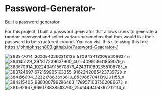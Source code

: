 # Password-Generator-
Built a password generator 

For this project, I built a password generator that allows users to generate a random password and select various parameters that they would like their password to be structured around. You can visit this site using this link: https://johnjohnson803.github.io/Password-Generator-/


![383877014_2000542290318135_5609434183065206627_n](https://github.com/JohnJohnson803/Password-Generator-/assets/108754333/8a36d055-0117-48ce-8949-96f53f344bf8)
![384145129_297817239637900_4015409913631859079_n](https://github.com/JohnJohnson803/Password-Generator-/assets/108754333/0f6d3947-22ab-4fce-9b7a-6e2f8cca9cd2)
![383670914_1022434915670879_4243110892655108785_n](https://github.com/JohnJohnson803/Password-Generator-/assets/108754333/b50168fd-569f-4c94-b49c-b6b220b67ba3)
![383724697_672159905103355_9162342065423739720_n](https://github.com/JohnJohnson803/Password-Generator-/assets/108754333/6e9ff261-709d-4017-82b2-cfc1ad29ae8f)
![384156094_323217883693810_8539867041139201155_n](https://github.com/JohnJohnson803/Password-Generator-/assets/108754333/a47fa159-c6e4-48db-a98f-b8529790d2a1)
![384215405_986000799296463_1769571037502086678_n](https://github.com/JohnJohnson803/Password-Generator-/assets/108754333/38f68895-6b57-4213-87d8-ad5d4362cc56)
![381592667_866073838503760_2541449404897712114_n](https://github.com/JohnJohnson803/Password-Generator-/assets/108754333/2299fa84-5a94-4ac8-b716-fe1a39ce3bde)
